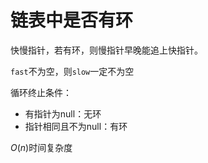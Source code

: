 # 链表中是否有环

快慢指针，若有环，则慢指针早晚能追上快指针。

`fast`不为空，则`slow`一定不为空

循环终止条件：

- 有指针为null：无环
- 指针相同且不为null：有环

$O(n)$时间复杂度
